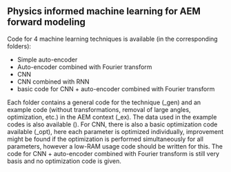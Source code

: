 ## Physics informed machine learning for AEM forward modeling

Code for 4 machine learning techniques is available (in the corresponding folders):
- Simple auto-encoder
- Auto-encoder combined with Fourier transform
- CNN
- CNN combined with RNN
- basic code for CNN + auto-encoder combined with Fourier transform

Each folder contains a general code for the technique (_gen) and an example code (without transformations, removal of large angles, optimization, etc.) in the AEM context (_ex).
The data used in the example codes is also available ().
For CNN, there is also a basic optimization code available (_opt), here each parameter is optimized individually, improvement might be found if the optimization is performed simultaneously for all parameters, however a low-RAM usage code should be written for this.
The code for CNN + auto-encoder combined with Fourier transform is still very basis and no optimization code is given.
